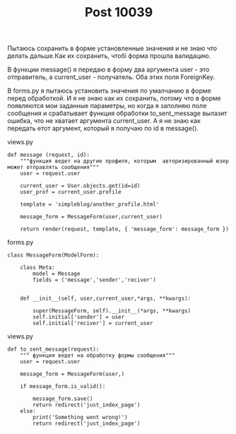 ﻿---
title: "Post 10039"
se.owner.user_id: 343242
se.owner.display_name: "ZheniaFromeverywhere"
se.owner.link: "https://ru.meta.stackoverflow.com/users/343242/zheniafromeverywhere"
se.link: "https://ru.meta.stackoverflow.com/q/10039"
se.post_id: 10039
se.post_type: question
se.score: 0
---
<p>Пытаюсь сохранить в форме установленные значения и не знаю что делать дальше.Как их сохранить,
чтобі форма прошла валидацию.</p>

<p>В функции message() я передаю в форму два аргумента user - это отправитель, а current_user - получатель.
Оба этих поля ForeignKey.</p>

<p>В forms.py я пытаюсь установить значения по умалчанию в форме перед обработкой. И я не знаю как их сохранить,
потому что в форме появляются мои заданные параметры, но когда я заполняю поле сообщения и срабатывает 
функция обработки to_sent_message вылазит ошибка, что не хватает аргумента current_user. А я не знаю как
передать етот аргумент, который я получаю по id в message().</p>

<p>views.py</p>

<pre><code>def message (request, id):
    """функция ведет на другие профиля, которым  авторизированный юзер может отправлять сообщения"""
    user = request.user

    current_user = User.objects.get(id=id)
    user_prof = current_user.profile

    template = 'simpleblog/another_profile.html'

    message_form = MessageForm(user,current_user)

    return render(request, template, { 'message_form': message_form })
</code></pre>

<p>forms.py</p>

<pre><code>class MessageForm(ModelForm):

    class Meta:
        model = Message
        fields = ('message','sender','reciver')


    def __init__(self, user,current_user,*args, **kwargs):

        super(MessageForm, self).__init__(*args, **kwargs)
        self.initial['sender'] = user
        self.initial['reciver'] = current_user
</code></pre>

<p>views.py</p>

<pre><code>def to_sent_message(request):
    """ функция ведет на обработку формы сообщения"""
    user = request.user

    message_form = MessageForm(user,)

    if message_form.is_valid():

        message_form.save()
        return redirect('just_index_page')
    else:
        print('Something went wrong!')
        return redirect('just_index_page')
</code></pre>
